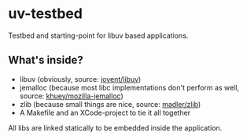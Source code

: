 uv-testbed
==========

Testbed and starting-point for libuv based applications.

What's inside?
--------------

* libuv (obviously, source: [joyent/libuv](https://github.com/joyent/libuv "github: joyent/libuv"))
* jemalloc (because most libc implementations don't perform as well, source: [khuey/mozilla-jemalloc](https://github.com/khuey/mozilla-jemalloc))
* zlib (because small things are nice, source: [madler/zlib](https://github.com/madler/zlib "github: madler/zlib"))
* A Makefile and an XCode-project to tie it all together

All libs are linked statically to be embedded inside the application.
